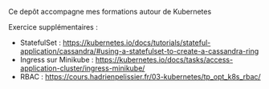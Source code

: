 Ce depôt accompagne mes formations autour de Kubernetes

Exercice supplémentaires :

- StatefulSet : https://kubernetes.io/docs/tutorials/stateful-application/cassandra/#using-a-statefulset-to-create-a-cassandra-ring 
- Ingress sur Minikube : https://kubernetes.io/docs/tasks/access-application-cluster/ingress-minikube/
- RBAC : https://cours.hadrienpelissier.fr/03-kubernetes/tp_opt_k8s_rbac/ 
